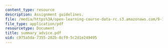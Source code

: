 ```yaml
---
content_type: resource
description: Assignment guidelines.
file: /media/https%3A/open-learning-course-data-rc.s3.amazonaws.com/9-12-experimental-molecular-neurobiology-fall-2006/c975a5da7355202b8cf95c2d1e249495_summary_advice.pdf
file_type: application/pdf
resourcetype: Document
title: summary_advice.pdf
uid: c975a5da-7355-202b-8cf9-5c2d1e249495
---
```


